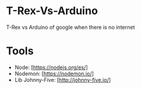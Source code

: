 # T-Rex-Vs-Arduino
T-Rex vs Arduino of google when there is no internet

# Tools

  - Node: [https://nodejs.org/es/]
  - Nodemon: [https://nodemon.io/]
  - Lib Johnny-Five: [http://johnny-five.io/]
  

